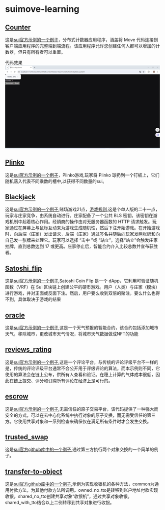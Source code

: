 # suimove-learning
## [Counter](Counter)
这是[sui官方示例的一个例子](https://docs.sui.io/guides/developer/app-examples/e2e-counter)，分布式计数器应用程序，涵盖将 Move 代码连接到客户端应用程序的完整端到端流程。该应用程序允许您创建任何人都可以增加的计数器，但只有所有者可以重置。  

代码效果  
![alt text](Counter/image.png)

## [Plinko](plinko)
这是[sui官方示例的一个例子](https://docs.sui.io/guides/developer/app-examples/plinko)，Plinko游戏,玩家将 Plinko 球扔到一个钉板上，它们随机落入代表不同乘数的槽中,以获得不同数量的sui。

## [Blackjack](blackjack)
这是[sui官方示例的一个例子](https://docs.sui.io/guides/developer/app-examples/blackjack),赌场游戏21点，[游戏规则](https://baike.baidu.com/item/21%E7%82%B9/5481683),这是个单人版的二十一点，玩家与庄家竞争，由系统自动进行。庄家配备了一个公共 BLS 密钥，该密钥在游戏机制中起着核心作用。经销商的操作由对无服务器函数的 HTTP 请求触发。玩家通过在屏幕上与鼠标互动来为游戏生成随机性，然后下注开始游戏。在开始游戏时，向后端（庄家）发出请求，后端（庄家）通过签名并随后向玩家发两张牌和向自己发一张牌来处理它。玩家可以选择 “击中 ”或 “站立”。选择“站立”会触发庄家抽牌，直到总数达到 17 或更高。庄家停止后，智能合约介入比较总数并宣布获胜者。

## [Satoshi_flip](satoshi_flip)
这是[sui官方示例的一个例子](https://docs.sui.io/guides/developer/app-examples/coin-flip),Satoshi Coin Flip 是一个 dApp，它利用可验证随机函数（VRF）在 Sui 区块链上创建公平的硬币游戏。用户（人类）与庄家（模块）进行游戏，并对正面或反面下注。然后，用户要么收到双倍的赌注，要么什么也得不到，具体取决于游戏的结果

## [oracle](oracle)
这是[sui官方示例的一个例子](https://docs.sui.io/guides/developer/app-examples/weather-oracle),这是一个天气预报的智能合约，该合约包括添加城市天气，移除城市，更改城市天气情况，将城市天气数据做成NFT的功能

## [reviews_rating](reviews_rating)
这是[sui官方示例的一个例子](https://docs.sui.io/guides/developer/app-examples/reviews-rating),这是一个评论平台，与传统的评论评级平台不一样的是，传统的评论评级平台通常不会公开用于评级评论的算法，而本示例则不同，它使用的算法会在链上公布，供所有人查看和验证。在穗上计算的气体成本很低，因此在链上提交、评分和订购所有评论在经济上是可行的。

## [escrow](escrow)
这是[sui官方示例的一个例子](https://docs.sui.io/guides/developer/app-examples/trustless-swap),无需信任的原子交易平台，该代码提供了一种强大而安全的方式，可以在去中心化系统中执行对象的原子交换，而无需受信任的第三方。它使用共享对象和一系列检查来确保仅在满足所有条件时才会发生交换。

## [trusted_swap](trusted_swap)
这是[sui官方github库中的一个例子](https://github.com/MystenLabs/sui/blob/main/examples/move/trusted_swap/sources/example.move),通过第三方执行两个对象交换的一个简单的例子。

## [transfer-to-object](transfer-to-object)
这是[sui官方github库中的一个例子](https://github.com/MystenLabs/sui/tree/main/examples/move/transfer-to-object),示例为实现收银机的各种方法，common为通用付款方法，为其他付款方法所调用。owned_no_tto是转移到账户地址付款实现收银。shared_no_tto创建共享对象“收银机”，通过共享对象收银。shared_with_tto结合以上二例转移到共享对象进行收银。
